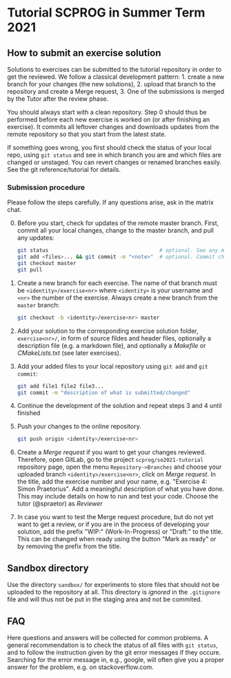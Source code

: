 # Tutorial SCPROG in Summer Term 2021

## How to submit an exercise solution

Solutions to exercises can be submitted to the tutorial repository in order to get
the reviewed. We follow a classical development pattern: 1. create a new branch
for your changes (the new solutions), 2. upload that branch to the repository and
create a Merge request, 3. One of the submissions is merged by the Tutor after
the review phase.

You should always start with a clean repository. Step 0 should thus be performed
before each new exercise is worked on (or after finishing an exercise). It commits
all leftover changes and downloads updates from the remote repository so that you
start from the latest state.

If something goes wrong, you first should check the status of your local repo, using
`git status` and see in which branch you are and which files are changed or unstaged.
You can revert changes or renamed branches easily. See the git reference/tutorial
for details.

### Submission procedure

Please follow the steps carefully. If any questions arise, ask in the matrix chat.

0. Before you start, check for updates of the remote master branch. First, commit
   all your local changes, change to the master branch, and pull any updates:

   ```bash
   git status                                    # optional. See any modified and unstaged files
   git add <files>... && git commit -m "<note>"  # optional. Commit changes
   git checkout master
   git pull
   ```

1. Create a new branch for each exercise. The name of that branch must be
   `<identity>/exercise<nr>` where `<identity>` is your username and `<nr>` the
   number of the exercise. Always create a new branch from the `master` branch:

   ```bash
   git checkout -b <identity>/exercise<nr> master
   ```

2. Add your solution to the corresponding exercise solution folder, `exercise<nr>/`,
   in form of source fildes and header files, optionally a description file (e.g.
   a markdown file), and optionally a *Makefile* or *CMakeLists.txt* (see later exercises).

3. Add your added files to your local repository using `git add` and `git commit`:

   ```bash
   git add file1 file2 file3...
   git commit -m "description of what is submitted/changed"
   ```

4. Continue the development of the solution and repeat steps 3 and 4 until finished

5. Push your changes to the online repository.

   ```bash
   git push origin <identity>/exercise<nr>
   ```

6. Create a *Merge request* if you want to get your changes reviewed. Therefore,
   open GitLab, go to the project `scprog/so2021-tutorial` repository page, open
   the menu `Repository->Branches` and choose your uploaded branch
   `<identity>/exercise<nr>`, click on *Merge request*. In the title, add the
   exercise number and your name, e.g. "Exercise 4: Simon Praetorius". Add a
   meaningful description of what you have done. This may include details on how
   to run and test your code. Choose the tutor (@spraetor) as *Reviewer*

7. In case you want to test the Merge request procedure, but do not yet want to
   get a review, or if you are in the process of developing your solution, add
   the prefix "WIP:" (Work-In-Progress) or "Draft:" to the title. This can be
   changed when ready using the button "Mark as ready" or by removing the prefix
   from the title.

## Sandbox directory

Use the directory `sandbox/` for experiments to store files that should not be
uploaded to the repository at all. This directory is *ignored* in the `.gitignore`
file and will thus not be put in the staging area and not be commited.

## FAQ

Here questions and answers will be collected for common problems. A general
recommendation is  to check the status of all files with `git status`, and to
follow the instruction given by the git error messages if they occure. Searching
for the error message in, e.g., google, will often give you a proper answer for
the problem, e.g. on stackoverflow.com.